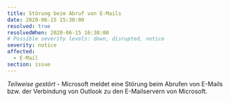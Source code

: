 ```yaml
---
title: Störung beim Abruf von E-Mails
date: 2020-06-15 15:30:00
resolved: true
resolvedWhen: 2020-06-15 16:30:00
# Possible severity levels: down, disrupted, notice
severity: notice
affected:
  - E-Mail
section: issue
---
```


*Teilweise gestört* - Microsoft meldet eine Störung beim Abrufen von E-Mails bzw. der Verbindung von Outlook zu den E-Mailservern von Microsoft. 

